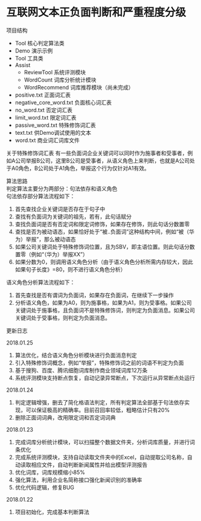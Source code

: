 # 互联网文本正负面判断和严重程度分级
项目结构  
- Tool 核心判定算法类  
- Demo 演示示例  
- Tool 工具类  
- Assist  
    - ReviewTool 系统评测模块
    - WordCount 词库分析统计模块
    - WordRecommend 词库推荐模块（尚未完成）
- positive.txt 正面词汇表
- negative_core_word.txt 负面核心词汇表
- no_word.txt 否定词汇表
- limit_word.txt 限定词汇表
- passive_word.txt 特殊修饰词汇表
- text.txt 供Demo调试使用的文本  
- word.txt 商业词汇词库文件

关于特殊修饰词汇表
有一些负面词企业关键词可以同时作为施事者和受事者，例如A公司举报B公司，这里B公司是受事者，从语义角色上来判断，也就是A公司处于A0角色，B公司处于A1角色，举报这个行为仅针对A1有效。

算法思路  
判定算法主要分为两部分：句法依存和语义角色  
句法依存部分算法流程如下：
1. 首先查找企业关键词是否存在于句子中
2. 查找有负面词为关键词的祖先，若有，此句话赋分
3. 查找负面词是否有否定词和限定词修饰，如果存在修饰，则此句话分数置零
4. 查找是否为被动语态，如果恰好处于“被..负面词”这种结构中间，例如“被（华为）举报”，那么被动语态
5. 如果公司关键词处于特殊修饰词位置，且为SBV，即主语位置。则此句话分数置零（例如“（华为）举报XX”）
6. 如果分数为0，则调用语义角色分析（由于语义角色分析所需内存较大，因此如果句子长度》=80，则不进行语义角色分析）

语义角色分析算法流程如下：
1. 首先查找是否有谓词为负面词，如果存在负面词，在继续下一步操作
2. 分析语义角色，如果为A0，则为施事格，如果为A1，则为受事格。如果公司关键词处于施事格，且负面词不是特殊修饰词，则判定为负面消息。如果公司关键词处于受事格，则判定为负面消息。


更新日志 

2018.01.25
1. 算法优化，结合语义角色分析模块进行负面消息判定
2. 引入特殊修饰词概念，例如“举报”，特殊修饰词之前的词语不判定为负面
3. 基于搜狗、百度、腾讯细胞词库制作商业领域词库12万条
4. 系统评测模块支持断点恢复，自动记录异常断点，下次运行从异常断点处运行

2018.01.24
1. 判定逻辑增强，删去了简化格语法判定，所有判定算法全部基于句法依存实现，可以保证极高的精确率。目前召回率较低，粗略估计只有20%
2. 删除正面词词典，改用限定词和否定词词典

2018.01.23
1. 完成词库分析统计模块，可以扫描整个数据文件夹，分析词库质量，并进行词条优化
2. 完成系统评测模块，支持自动读取文件夹中的Excel，自动提取公司名称，自动读取相应文件，自动判断新闻属性并给出模型评测报告
3. 优化词库，词库规模缩小85%  
4. 强化算法，利用企业名简称接口强化新闻识别的准确率  
5. 优化代码逻辑，修复BUG  

2018.01.22  
1. 项目初始化，完成基本判断算法